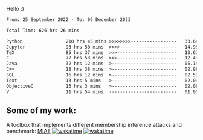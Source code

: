 Hello :)


<!--START_SECTION:waka-->

```txt
From: 25 September 2022 - To: 06 December 2023

Total Time: 626 hrs 26 mins

Python                210 hrs 45 mins >>>>>>>>-----------------   33.64 %
Jupyter               93 hrs 50 mins  >>>>---------------------   14.98 %
TeX                   85 hrs 37 mins  >>>----------------------   13.67 %
C                     77 hrs 53 mins  >>>----------------------   12.43 %
Java                  32 hrs 12 mins  >------------------------   05.14 %
C++                   18 hrs 38 mins  >------------------------   02.98 %
SQL                   16 hrs 12 mins  >------------------------   02.59 %
Text                  13 hrs 5 mins   >------------------------   02.09 %
ObjectiveC            13 hrs 3 mins   >------------------------   02.08 %
V                     11 hrs 54 mins  -------------------------   01.90 %
```

<!--END_SECTION:waka-->

## Some of my work: 

A toolbox that implements different membership inference attacks and benchmark: [MIAE](https://github.com/RPI-DSPlab) [![wakatime](https://wakatime.com/badge/user/18ac89f5-baf8-49e6-a5ee-d9272435ce3a/project/3e6541fd-578f-4d9d-9080-f2a42b2d10e1.svg)](https://wakatime.com/badge/user/18ac89f5-baf8-49e6-a5ee-d9272435ce3a/project/3e6541fd-578f-4d9d-9080-f2a42b2d10e1) [![wakatime](https://wakatime.com/badge/user/18ac89f5-baf8-49e6-a5ee-d9272435ce3a/project/5d5826e9-c6d6-4d86-8b00-0d1608c5f167.svg)](https://wakatime.com/badge/user/18ac89f5-baf8-49e6-a5ee-d9272435ce3a/project/5d5826e9-c6d6-4d86-8b00-0d1608c5f167)
